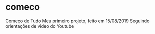 # comeco
Começo de Tudo
Meu primeiro projeto, feito em 15/08/2019
Seguindo orientações de video do Youtube
